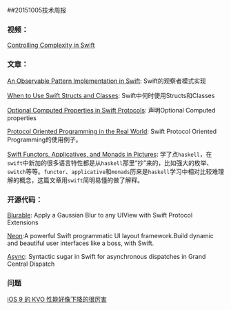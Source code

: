 ##20151005技术周报

### 视频：
[Controlling Complexity in Swift](https://realm.io/news/andy-matuschak-controlling-complexity/)

### 文章：

[An Observable Pattern Implementation in Swift](http://colindrake.me/2015/10/01/an-observable-pattern-implementation-in-swift/): Swift的观察者模式实现

[When to Use Swift Structs and Classes](https://www.mikeash.com/pyblog/friday-qa-2015-07-17-when-to-use-swift-structs-and-classes.html): Swift中何时使用Structs和Classes


[Optional Computed Properties in Swift Protocols](http://matthewpalmer.net/blog/2015/08/29/optional-computed-property-swift-protocol-non-objc/): 声明Optional Computed properties

[Protocol Oriented Programming in the Real World](http://matthewpalmer.net/blog/2015/08/30/protocol-oriented-programming-in-the-real-world/): Swift Protocol Oriented Programming的使用例子。

[Swift Functors, Applicatives, and Monads in Pictures](http://www.mokacoding.com/blog/functor-applicative-monads-in-pictures/):
 学了点`haskell`，在`swift`中新加的很多语言特性都是从`haskell`那里“抄”来的，比如强大的枚举、`switch`等等。`functor`、`applicative`和`monads`历来是`haskell`学习中相对比较难理解的概念，这篇文章用`swift`简明易懂的做了解释。

### 开源代码：
[Blurable](https://github.com/FlexMonkey/Blurable): Apply a Gaussian Blur to any UIView with Swift Protocol Extensions

[Neon](https://github.com/mamaral/Neon):A powerful Swift programmatic UI layout framework.Build dynamic and beautiful user interfaces like a boss, with Swift.

[Async](https://github.com/duemunk/Async): Syntactic sugar in Swift for asynchronous dispatches in Grand Central Dispatch

### 问题
 [iOS 9 的 KVO 性能好像下降的很厉害](https://www.v2ex.com/t/223397#reply1)
